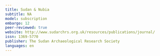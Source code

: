 ```yaml
---
title: Sudan & Nubia
subtitle: NA
model: subscription
embargo: 12
peer-reviewed: true
website: http://www.sudarchrs.org.uk/resources/publications/journal/
issn: 1369-5770
publisher: The Sudan Archaeological Research Society
languages: en
---
```

